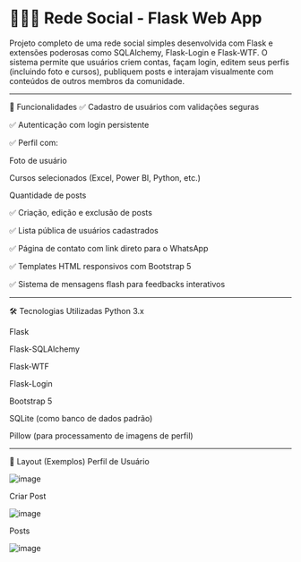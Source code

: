 # 🧑‍🤝‍🧑 Rede Social - Flask Web App
Projeto completo de uma rede social simples desenvolvida com Flask e extensões poderosas como SQLAlchemy, Flask-Login e Flask-WTF. O sistema permite que usuários criem contas, façam login, editem seus perfis (incluindo foto e cursos), publiquem posts e interajam visualmente com conteúdos de outros membros da comunidade.
__________________________________________________________________________________________________________________________________________________________________________________________________________________________________________________________________________________
🚀 Funcionalidades
✅ Cadastro de usuários com validações seguras

✅ Autenticação com login persistente

✅ Perfil com:

  Foto de usuário

  Cursos selecionados (Excel, Power BI, Python, etc.)

  Quantidade de posts

✅ Criação, edição e exclusão de posts

✅ Lista pública de usuários cadastrados

✅ Página de contato com link direto para o WhatsApp

✅ Templates HTML responsivos com Bootstrap 5

✅ Sistema de mensagens flash para feedbacks interativos
_______________________________________________________________________________________________________________________________________________________________________________________________________________________________________________________________________________
🛠️ Tecnologias Utilizadas
Python 3.x

Flask

Flask-SQLAlchemy

Flask-WTF

Flask-Login

Bootstrap 5

SQLite (como banco de dados padrão)

Pillow (para processamento de imagens de perfil)
_______________________________________________________________________________________________________________________________________________________________________________________________________________________________________________________________________________
📸 Layout (Exemplos)
Perfil de Usuário

![image](https://github.com/user-attachments/assets/df56af54-ff01-4fd8-a5c9-4109d0c00e3b)

Criar Post

![image](https://github.com/user-attachments/assets/2cffab46-41a2-4189-be57-c428f98adb04)


Posts

![image](https://github.com/user-attachments/assets/e81e7e53-d93d-427b-b5c6-6d3d2f949d39)

